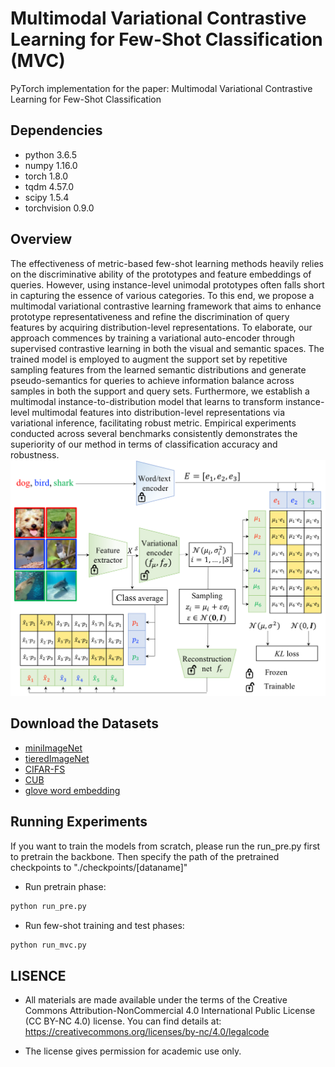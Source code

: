 # Multimodal Variational Contrastive Learning for Few-Shot Classification (MVC)

PyTorch implementation for the paper: Multimodal Variational Contrastive Learning for Few-Shot Classification

## Dependencies
* python 3.6.5
* numpy 1.16.0
* torch 1.8.0
* tqdm 4.57.0
* scipy 1.5.4
* torchvision 0.9.0

## Overview
The effectiveness of metric-based few-shot learning methods heavily relies on the discriminative ability of the prototypes and feature embeddings of queries. However, using instance-level unimodal prototypes often falls short in capturing the essence of various categories. To this end, we propose a multimodal variational contrastive learning framework that aims to enhance prototype representativeness and refine the discrimination of query features by acquiring distribution-level representations. To elaborate, our approach commences by training a variational auto-encoder through supervised contrastive learning in both the visual and semantic spaces. The trained model is employed to augment the support set by repetitive sampling features from the learned semantic distributions and generate pseudo-semantics for queries to achieve information balance across samples in both the support and query sets. Furthermore, we establish a multimodal instance-to-distribution model that learns to transform instance-level multimodal features into distribution-level representations via variational inference, facilitating robust metric. Empirical experiments conducted across several benchmarks consistently demonstrates the superiority of our method in terms of classification accuracy and robustness.
![Image text](https://github.com/pmhDL/MVC/blob/main/Architecture/Architecture.png)

## Download the Datasets
* [miniImageNet](https://drive.google.com/file/d/1g4wOa0FpWalffXJMN2IZw0K2TM2uxzbk/view) 
* [tieredImageNet](https://drive.google.com/file/d/1Letu5U_kAjQfqJjNPWS_rdjJ7Fd46LbX/view?usp=sharing)
* [CIFAR-FS](https://drive.google.com/file/d/1GjGMI0q3bgcpcB_CjI40fX54WgLPuTpS/view?usp=sharing)
* [CUB](https://drive.google.com/file/d/1hbzc_P1FuxMkcabkgn9ZKinBwW683j45/view)
* [glove word embedding](https://nlp.stanford.edu/projects/glove/)

## Running Experiments
If you want to train the models from scratch, please run the run_pre.py first to pretrain the backbone. Then specify the path of the pretrained checkpoints to "./checkpoints/[dataname]"
* Run pretrain phase:
```bash
python run_pre.py
```
* Run few-shot training and test phases:
```bash
python run_mvc.py
```
## LISENCE
* All materials are made available under the terms of the Creative Commons Attribution-NonCommercial 4.0 International Public License (CC BY-NC 4.0) license. You can find details at: https://creativecommons.org/licenses/by-nc/4.0/legalcode

* The license gives permission for academic use only.
